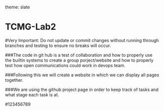 theme: slate
# TCMG-Lab2

#Very Important: Do not update or commit changes without running through branches and testing to ensure no breaks will occur.

###The code in git hub is a test of collaboration and how to properly use the builtin systems to create a group porject/website and how to properly test how open communications could work in devops team.




###Following this we will create a website in which we can display all pages together.

###We are using the github project page in order to keep track of tasks and what stage each task is at.



#123456789
